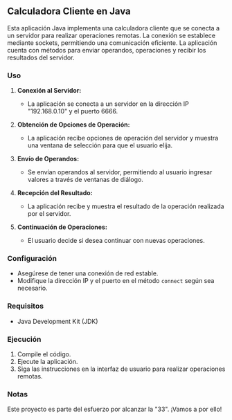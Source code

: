 ## Calculadora Cliente en Java

Esta aplicación Java implementa una calculadora cliente que se conecta a un servidor para realizar operaciones remotas. La conexión se establece mediante sockets, permitiendo una comunicación eficiente. La aplicación cuenta con métodos para enviar operandos, operaciones y recibir los resultados del servidor.

### Uso

1. **Conexión al Servidor:**
   - La aplicación se conecta a un servidor en la dirección IP "192.168.0.10" y el puerto 6666.
   
2. **Obtención de Opciones de Operación:**
   - La aplicación recibe opciones de operación del servidor y muestra una ventana de selección para que el usuario elija.

3. **Envío de Operandos:**
   - Se envían operandos al servidor, permitiendo al usuario ingresar valores a través de ventanas de diálogo.

4. **Recepción del Resultado:**
   - La aplicación recibe y muestra el resultado de la operación realizada por el servidor.

5. **Continuación de Operaciones:**
   - El usuario decide si desea continuar con nuevas operaciones.

### Configuración

- Asegúrese de tener una conexión de red estable.
- Modifique la dirección IP y el puerto en el método `connect` según sea necesario.

### Requisitos

- Java Development Kit (JDK)

### Ejecución

1. Compile el código.
2. Ejecute la aplicación.
3. Siga las instrucciones en la interfaz de usuario para realizar operaciones remotas.

### Notas

Este proyecto es parte del esfuerzo por alcanzar la "33". ¡Vamos a por ello!
